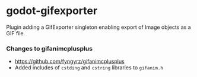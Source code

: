 # godot-gifexporter
Plugin adding a GifExporter singleton enabling export of Image objects as a GIF file.

### Changes to gifanimcplusplus
- https://github.com/fyngyrz/gifanimcplusplus
- Added includes of `cstding` and `cstring` libraries to `gifanim.h`
